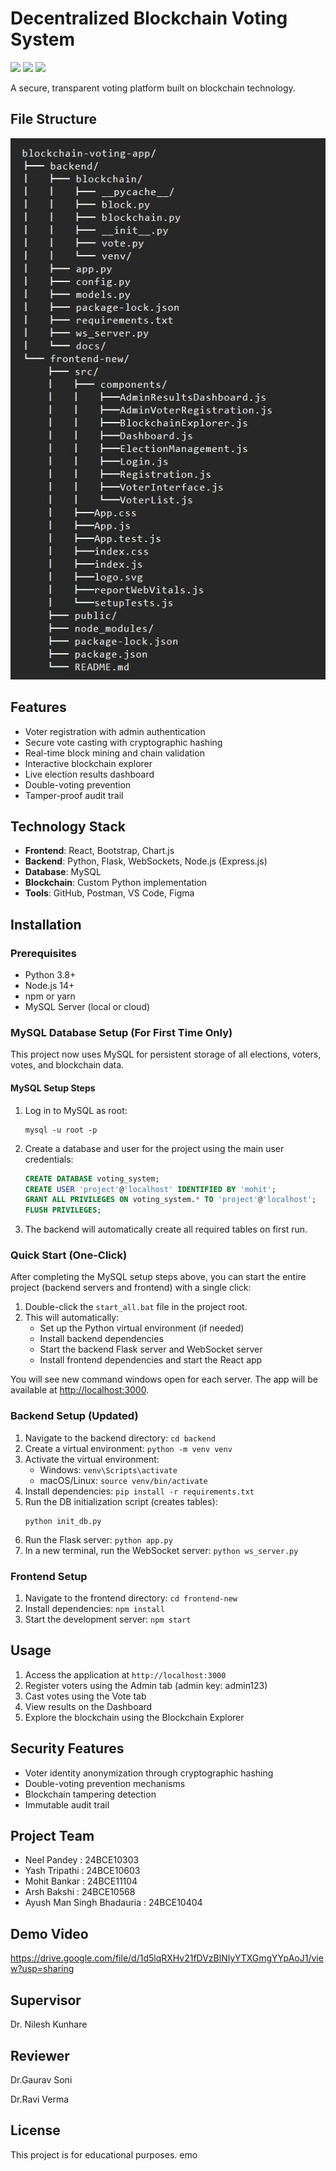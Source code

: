 # Decentralized Blockchain Voting System
<img src="https://img.shields.io/badge/React-18.2.0-blue"> <img src="https://img.shields.io/badge/Python-3.8%252B-green"> <img src="https://img.shields.io/badge/Blockchain-Custom-orange"><p></p>
A secure, transparent voting platform built on blockchain technology.

## File Structure
<img src="https://github.com/CodewithAsh10/blockchain-voting-system-final/blob/main/frontend-new/public/WhatsApp%20Image%202025-08-31%20at%2016.12.46_e1687213.jpg">

## Features
- Voter registration with admin authentication
- Secure vote casting with cryptographic hashing
- Real-time block mining and chain validation
- Interactive blockchain explorer
- Live election results dashboard
- Double-voting prevention
- Tamper-proof audit trail

## Technology Stack
- **Frontend**: React, Bootstrap, Chart.js
- **Backend**: Python, Flask, WebSockets, Node.js (Express.js)
- **Database**: MySQL
- **Blockchain**: Custom Python implementation
- **Tools**: GitHub, Postman, VS Code, Figma

## Installation

### Prerequisites
- Python 3.8+
- Node.js 14+
- npm or yarn
- MySQL Server (local or cloud)

### MySQL Database Setup (For First Time Only)

This project now uses MySQL for persistent storage of all elections, voters, votes, and blockchain data.

#### MySQL Setup Steps
1. Log in to MySQL as root:
   ```
   mysql -u root -p
   ```
2. Create a database and user for the project using the main user credentials:
   ```sql
   CREATE DATABASE voting_system;
   CREATE USER 'project'@'localhost' IDENTIFIED BY 'mohit';
   GRANT ALL PRIVILEGES ON voting_system.* TO 'project'@'localhost';
   FLUSH PRIVILEGES;
   ```
3. The backend will automatically create all required tables on first run.


### Quick Start (One-Click)

After completing the MySQL setup steps above, you can start the entire project (backend servers and frontend) with a single click:

1. Double-click the `start_all.bat` file in the project root.
2. This will automatically:
   - Set up the Python virtual environment (if needed)
   - Install backend dependencies
   - Start the backend Flask server and WebSocket server
   - Install frontend dependencies and start the React app

You will see new command windows open for each server. The app will be available at [http://localhost:3000](http://localhost:3000).


### Backend Setup (Updated)
1. Navigate to the backend directory: `cd backend`
2. Create a virtual environment: `python -m venv venv`
3. Activate the virtual environment:
   - Windows: `venv\Scripts\activate`
   - macOS/Linux: `source venv/bin/activate`
4. Install dependencies: `pip install -r requirements.txt`
5. Run the DB initialization script (creates tables):
   ```
   python init_db.py
   ```
6. Run the Flask server: `python app.py`
7. In a new terminal, run the WebSocket server: `python ws_server.py`

### Frontend Setup
1. Navigate to the frontend directory: `cd frontend-new`
2. Install dependencies: `npm install`
3. Start the development server: `npm start`

## Usage
1. Access the application at `http://localhost:3000`
2. Register voters using the Admin tab (admin key: admin123)
3. Cast votes using the Vote tab
4. View results on the Dashboard
5. Explore the blockchain using the Blockchain Explorer

## Security Features
- Voter identity anonymization through cryptographic hashing
- Double-voting prevention mechanisms
- Blockchain tampering detection
- Immutable audit trail

## Project Team

- Neel Pandey : 24BCE10303
- Yash Tripathi : 24BCE10603
- Mohit Bankar : 24BCE11104
- Arsh Bakshi : 24BCE10568
- Ayush Man Singh Bhadauria : 24BCE10404

## Demo Video 
https://drive.google.com/file/d/1d5lqRXHv21fDVzBlNIyYTXGmgYYpAoJ1/view?usp=sharing

## Supervisor
Dr. Nilesh Kunhare

## Reviewer
Dr.Gaurav Soni
<p></p>
Dr.Ravi Verma

## License
This project is for educational purposes.
emo
